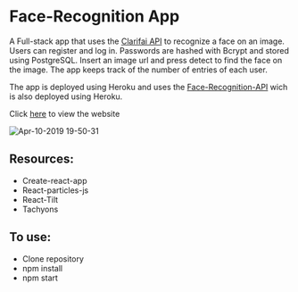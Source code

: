 # Face-Recognition App

A Full-stack app that uses the [Clarifai API](https://clarifai.com/) to recognize a face on an image. Users can register and log in. Passwords are hashed with Bcrypt and stored using PostgreSQL. Insert an image url and press detect to find the face on the image. The app keeps track of the number of entries of each user.


The app is deployed using Heroku and uses the [Face-Recognition-API](https://github.com/Chocotunda/Face-Recognition-API/tree/master) wich is also deployed using Heroku.

Click [here](https://face-recognition-url-app.herokuapp.com/) to view the website

![Apr-10-2019 19-50-31](https://user-images.githubusercontent.com/45598278/55901628-fa747100-5bc9-11e9-91eb-e86d5b43e5f0.gif)

## Resources:
- Create-react-app
- React-particles-js
- React-Tilt
- Tachyons


## To use:
- Clone repository
- npm install
- npm start
